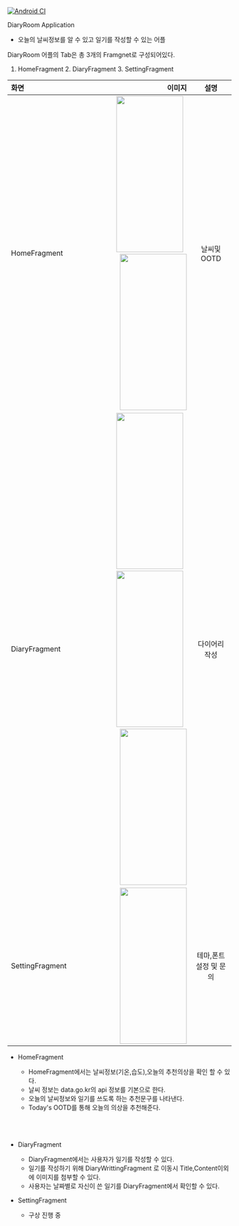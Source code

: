 [![Android CI](https://github.com/jinhaEom/Diary_Room/actions/workflows/androidCi.yml/badge.svg)](https://github.com/jinhaEom/Diary_Room/actions/workflows/androidCi.yml)

DiaryRoom Application
- 오늘의 날씨정보를 알 수 있고 일기를 작성할 수 있는 어플

DiaryRoom 어플의 Tab은 총 3개의 Framgnet로 구성되어있다.
1. HomeFragment 2. DiaryFragment 3. SettingFragment

|화면|                                                                                                                                                                                                                                                                                                                                                                                                                   이미지 |      설명      |
|:---|----------------------------------------------------------------------------------------------------------------------------------------------------------------------------------------------------------------------------------------------------------------------------------------------------------------------------------------------------------------------------------------------------------------------:|:------------:|
|HomeFragment|                                                                                                                                            <img src="https://github.com/jinhaEom/Diary_Room/assets/84216838/03a49769-7958-4c77-8f52-a12ec9fbf93f"  width="150" height="350"/> &nbsp;<img src="https://github.com/jinhaEom/Diary_Room/assets/84216838/c8ea560c-a7da-4ef9-bcae-fbe899241b48" width="150" height="350"/> |   날씨및 OOTD   |
|DiaryFragment| <img src="https://github.com/jinhaEom/Diary_Room/assets/84216838/591d95da-e684-4961-904c-d39226c1926e"  width="150" height="350"/> &nbsp; <img src="https://github.com/jinhaEom/Diary_Room/assets/84216838/e6aac755-973b-402d-981e-13d0770b185c" width="150" height="350"/> &nbsp; <img src="https://github.com/jinhaEom/Diary_Room/assets/84216838/f54cca45-265b-4bd4-b520-62227ec90a48"  width="150" height="350"/> |   다이어리 작성    |
|SettingFragment|<img src="https://github.com/jinhaEom/Diary_Room/assets/84216838/d933c712-863a-447c-a4f7-cd4e8ddaa721"  width="150" height="350"/> | 테마,폰트설정 및 문의 |
- HomeFragment
  + HomeFragment에서는 날씨정보(기온,습도),오늘의 추천의상을 확인 할 수 있다.
  + 날씨 정보는 data.go.kr의 api 정보를 기본으로 한다.
  + 오늘의 날씨정보와 일기를 쓰도록 하는 추천문구를 나타낸다.
  + Today's OOTD를 통해 오늘의 의상을 추천해준다.
  <br>
    <br>
  &nbsp;
- DiaryFragment
  + DiaryFragment에서는 사용자가 일기를 작성할 수 있다.
  + 일기를 작성하기 위해 DiaryWrittingFragment 로 이동시 Title,Content이외에 이미지를 첨부할 수 있다.
  + 사용자는 날짜별로 자신이 쓴 일기를 DiaryFragment에서 확인할 수 있다.

- SettingFragment
  + 구상 진행 중 

